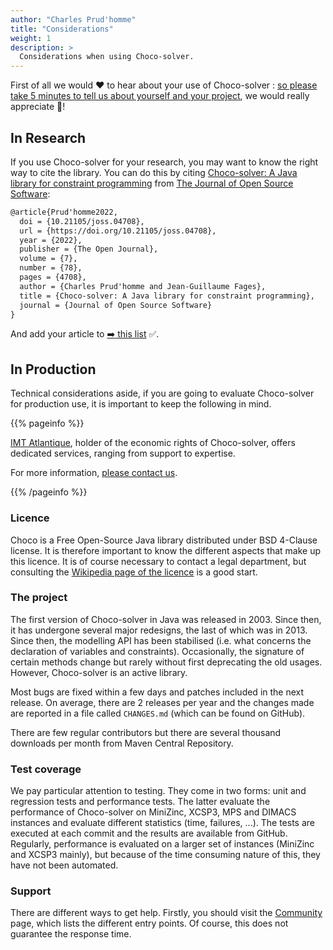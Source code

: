 ```yaml
---
author: "Charles Prud'homme"
title: "Considerations"
weight: 1
description: >
  Considerations when using Choco-solver.
---
```


First of all we would :heart: to hear about your use of Choco-solver : 
 [so please take 5 minutes to tell us about yourself and your project](mailto:choco-solver@imt-atlantique.fr?subject=Contact), we would really appreciate :metal:! 

## In Research

If you use Choco-solver for your research, you may want to know the right way to cite the library. You can do this by citing [Choco-solver: A Java library for constraint programming](https://joss.theoj.org/papers/10.21105/joss.04708#) from [The Journal of Open Source Software](https://joss.theoj.org/):

```latex
@article{Prud'homme2022, 
  doi = {10.21105/joss.04708}, 
  url = {https://doi.org/10.21105/joss.04708}, 
  year = {2022}, 
  publisher = {The Open Journal}, 
  volume = {7}, 
  number = {78}, 
  pages = {4708}, 
  author = {Charles Prud'homme and Jean-Guillaume Fages}, 
  title = {Choco-solver: A Java library for constraint programming},
  journal = {Journal of Open Source Software} 
}
```
 

And add your article to [:arrow_right: this list](https://scholar.google.com/scholar?oi=bibs&hl=fr&cites=4714165071276482389,1869564298759279370,7119725863983437084,531556205983498199) :white_check_mark:.


##  In Production
Technical considerations aside, if you are going to evaluate Choco-solver for production use, it is important to keep the following in mind.

{{% pageinfo %}}

[IMT Atlantique](https://www.imt-atlantique.fr/), holder of the economic rights of Choco-solver, offers dedicated services, ranging from support to expertise. 

For more information, [please contact us](mailto:choco-solver@imt-atlantique.fr?subject=Contact).

{{% /pageinfo %}}

### Licence

Choco is a Free Open-Source Java library distributed under BSD 4-Clause license. It is therefore important to know the different aspects that make up this licence. It is of course necessary to contact a legal department, but consulting the [Wikipedia page of the licence](https://en.wikipedia.org/wiki/BSD_licenses) is a good start.

### The project

The first version of Choco-solver in Java was released in 2003. Since then, it has undergone several major redesigns, the last of which was in 2013. Since then, the modelling API has been stabilised (i.e. what concerns the declaration of variables and constraints). Occasionally, the signature of certain methods change but rarely without first deprecating the old usages. However, Choco-solver is an active library.

Most bugs are fixed within a few days and patches included in the next release. On average, there are 2 releases per year and the changes made are reported in a file called `CHANGES.md` (which can be found on GitHub).

There are few regular contributors but there are several thousand downloads per month from Maven Central Repository.


### Test coverage

We pay particular attention to testing. They come in two forms: unit and regression tests and performance tests. The latter evaluate the performance of Choco-solver on MiniZinc, XCSP3, MPS and DIMACS instances and evaluate different statistics (time, failures, ...). The tests are executed at each commit and the results are available from GitHub. Regularly, performance is evaluated on a larger set of instances (MiniZinc and XCSP3 mainly), but because of the time consuming nature of this, they have not been automated. 


### Support

There are different ways to get help. Firstly, you should visit the [Community](/community/) page, which lists the different entry points. Of course, this does not guarantee the response time.

